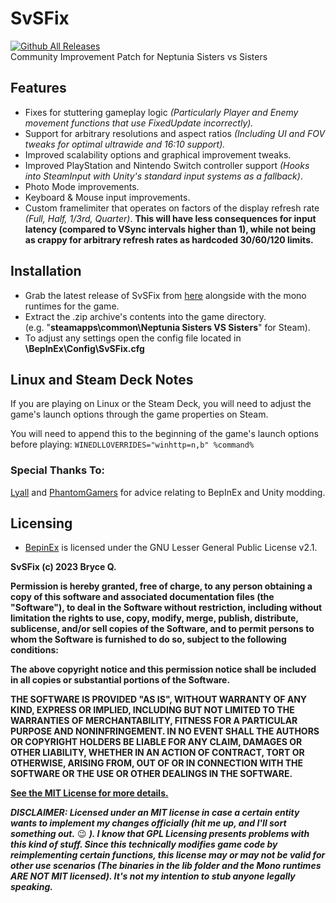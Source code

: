 # SvSFix
[![Github All Releases](https://img.shields.io/github/downloads/KingKrouch/SvSFix/total.svg)]()
<br>Community Improvement Patch for Neptunia Sisters vs Sisters

## Features
- Fixes for stuttering gameplay logic _(Particularly Player and Enemy movement functions that use FixedUpdate incorrectly)._
- Support for arbitrary resolutions and aspect ratios _(Including UI and FOV tweaks for optimal ultrawide and 16:10 support)._
- Improved scalability options and graphical improvement tweaks.
- Improved PlayStation and Nintendo Switch controller support _(Hooks into SteamInput with Unity's standard input systems as a fallback)_.
- Photo Mode improvements.
- Keyboard & Mouse input improvements.
- Custom framelimiter that operates on factors of the display refresh rate _(Full, Half, 1/3rd, Quarter)_. **This will have less consequences for input latency (compared to VSync intervals higher than 1), while not being as crappy for arbitrary refresh rates as hardcoded 30/60/120 limits.**


## Installation
- Grab the latest release of SvSFix from [here](https://github.com/KingKrouch/SvSFix/releases) alongside with the mono runtimes for the game.
- Extract the .zip archive's contents into the game directory.<br />(e.g. "**steamapps\common\Neptunia Sisters VS Sisters**" for Steam).
- To adjust any settings open the config file located in **\BepInEx\Config\SvSFix.cfg**

## Linux and Steam Deck Notes
If you are playing on Linux or the Steam Deck, you will need to adjust the game's launch options through the game properties on Steam.

You will need to append this to the beginning of the game's launch options before playing: ```WINEDLLOVERRIDES="winhttp=n,b" %command%```

### Special Thanks To:
[Lyall](https://github.com/Lyall) and [PhantomGamers](https://github.com/PhantomGamers) for advice relating to BepInEx and Unity modding.

## Licensing
- [BepinEx](https://github.com/BepInEx/BepInEx) is licensed under the GNU Lesser General Public License v2.1.

**SvSFix (c) 2023 Bryce Q.**

**Permission is hereby granted, free of charge, to any person obtaining a copy
of this software and associated documentation files (the "Software"), to deal
in the Software without restriction, including without limitation the rights
to use, copy, modify, merge, publish, distribute, sublicense, and/or sell
copies of the Software, and to permit persons to whom the Software is
furnished to do so, subject to the following conditions:**

**The above copyright notice and this permission notice shall be included in all
copies or substantial portions of the Software.**

**THE SOFTWARE IS PROVIDED "AS IS", WITHOUT WARRANTY OF ANY KIND, EXPRESS OR
IMPLIED, INCLUDING BUT NOT LIMITED TO THE WARRANTIES OF MERCHANTABILITY,
FITNESS FOR A PARTICULAR PURPOSE AND NONINFRINGEMENT. IN NO EVENT SHALL THE
AUTHORS OR COPYRIGHT HOLDERS BE LIABLE FOR ANY CLAIM, DAMAGES OR OTHER
LIABILITY, WHETHER IN AN ACTION OF CONTRACT, TORT OR OTHERWISE, ARISING FROM,
OUT OF OR IN CONNECTION WITH THE SOFTWARE OR THE USE OR OTHER DEALINGS IN THE
SOFTWARE.**

**[See the MIT License for more details.](https://github.com/KingKrouch/SvSFix/blob/main/LICENSE)**

_**DISCLAIMER: Licensed under an MIT license in case a certain entity wants to implement my changes officially (hit me up, and I'll sort something out.**_ 😉 _**). I know that GPL Licensing presents problems with this kind of stuff. Since this technically modifies game code by reimplementing certain functions, this license may or may not be valid for other use scenarios (The binaries in the lib folder and the Mono runtimes ARE NOT MIT licensed). It's not my intention to stub anyone legally speaking.**_